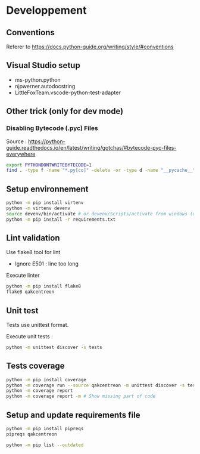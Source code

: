 # Developpement

## Conventions

Referer to <https://docs.python-guide.org/writing/style/#conventions>

## Visual Studio setup

- ms-python.python
- njpwerner.autodocstring
- LittleFoxTeam.vscode-python-test-adapter

## Other trick (only for dev mode)

### Disabling Bytecode (.pyc) Files

Source : <https://python-guide.readthedocs.io/en/latest/writing/gotchas/#bytecode-pyc-files-everywhere>

```sh
export PYTHONDONTWRITEBYTECODE=1
find . -type f -name "*.py[co]" -delete -or -type d -name "__pycache__" -delete
```

## Setup environnement

```sh
python -m pip install virtenv
python -m virtenv devenv
source devenv/bin/activate # or devenv/Scripts/activate from windows (via git bash with visualstudio)
python -m pip install -r requirements.txt
```

## Lint validation

Use flake8 tool for lint

- Ignore E501 : line too long

Execute linter

```sh
python -m pip install flake8
flake8 qakcentreon
```

## Unit test

Tests use unittest format.

Execute unit tests :

```sh
python -m unittest discover -s tests
```

## Tests coverage

```sh
python -m pip install coverage
python -m coverage run --source qakcentreon -m unittest discover -s tests
python -m coverage report
python -m coverage report -m # Show missing part of code
```

## Setup and update requirements file

```sh
python -m pip install pipreqs
pipreqs qakcentreon
```

```sh
python -m pip list --outdated
```
